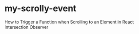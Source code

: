 # my-scrolly-event
How to Trigger a Function when Scrolling to an Element in React Intersection Observer

